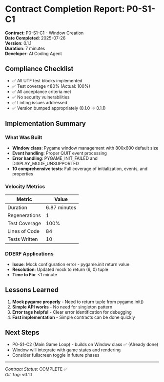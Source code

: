 # Contract Completion Report: P0-S1-C1

**Contract**: P0-S1-C1 - Window Creation  
**Date Completed**: 2025-07-26  
**Version**: 0.1.1  
**Duration**: 7 minutes  
**Developer**: AI Coding Agent  

## Compliance Checklist

- ✅ All UTF test blocks implemented
- ✅ Test coverage ≥80% (Actual: 100%)
- ✅ All acceptance criteria met
- ✅ No security vulnerabilities
- ✅ Linting issues addressed
- ✅ Version bumped appropriately (0.1.0 → 0.1.1)

## Implementation Summary

### What Was Built
- **Window class**: Pygame window management with 800x600 default size
- **Event handling**: Proper QUIT event processing
- **Error handling**: PYGAME_INIT_FAILED and DISPLAY_MODE_UNSUPPORTED
- **10 comprehensive tests**: Full coverage of initialization, events, and properties

### Velocity Metrics
| Metric | Value |
|--------|-------|
| Duration | 6.87 minutes |
| Regenerations | 1 |
| Test Coverage | 100% |
| Lines of Code | 84 |
| Tests Written | 10 |

### DDERF Applications
- **Issue**: Mock configuration error - pygame.init return value
- **Resolution**: Updated mock to return (6, 0) tuple
- **Time to Fix**: <1 minute

## Lessons Learned
1. **Mock pygame properly** - Need to return tuple from pygame.init()
2. **Simple API works** - No need for singleton pattern
3. **Error tags helpful** - Clear error identification for debugging
4. **Fast implementation** - Simple contracts can be done quickly

## Next Steps
- P0-S1-C2 (Main Game Loop) - builds on Window class ✅ (Already done)
- Window will integrate with game states and rendering
- Consider fullscreen toggle in future phases

---
*Contract Status*: COMPLETE ✅  
*Git Tag*: v0.1.1